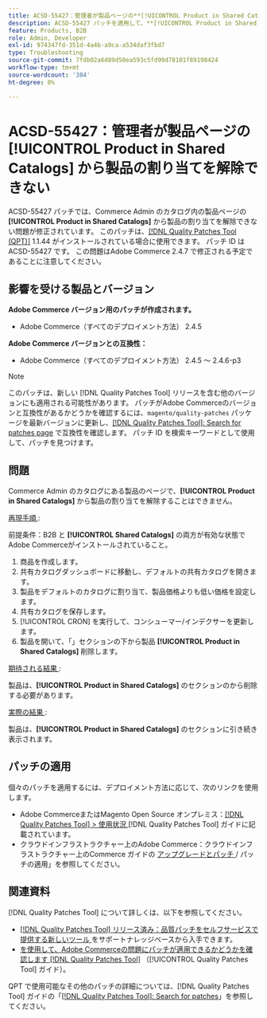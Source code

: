 ```yaml
---
title: ACSD-55427：管理者が製品ページの**[!UICONTROL Product in Shared Catalogs]**から製品の割り当てを解除できない
description: ACSD-55427 パッチを適用して、**[!UICONTROL Product in Shared Catalogs]**から商品の割り当てを解除できないAdobe Commerceの問題を修正してください。
feature: Products, B2B
role: Admin, Developer
exl-id: 974347fd-351d-4a4b-a9ca-a534daf3fbd7
type: Troubleshooting
source-git-commit: 7fdb02a6d89d50ea593c5fd99d78101f89198424
workflow-type: tm+mt
source-wordcount: '384'
ht-degree: 0%

---
```


# ACSD-55427：管理者が製品ページの **[!UICONTROL Product in Shared Catalogs]** から製品の割り当てを解除できない

ACSD-55427 パッチでは、Commerce Admin のカタログ内の製品ページの **[!UICONTROL Product in Shared Catalogs]** から製品の割り当てを解除できない問題が修正されています。 このパッチは、[[!DNL Quality Patches Tool (QPT)]](https://experienceleague.adobe.com/en/docs/commerce-operations/tools/quality-patches-tool/quality-patches-tool-to-self-serve-quality-patches) 1.1.44 がインストールされている場合に使用できます。 パッチ ID は ACSD-55427 です。 この問題はAdobe Commerce 2.4.7 で修正される予定であることに注意してください。

## 影響を受ける製品とバージョン

**Adobe Commerce バージョン用のパッチが作成されます。**

* Adobe Commerce（すべてのデプロイメント方法） 2.4.5

**Adobe Commerce バージョンとの互換性：**

* Adobe Commerce（すべてのデプロイメント方法） 2.4.5 ～ 2.4.6-p3

>[!NOTE]
>
>このパッチは、新しい [!DNL Quality Patches Tool] リリースを含む他のバージョンにも適用される可能性があります。 パッチがAdobe Commerceのバージョンと互換性があるかどうかを確認するには、`magento/quality-patches` パッケージを最新バージョンに更新し、[[!DNL Quality Patches Tool]: Search for patches page](https://experienceleague.adobe.com/tools/commerce-quality-patches/index.html) で互換性を確認します。 パッチ ID を検索キーワードとして使用して、パッチを見つけます。

## 問題

Commerce Admin のカタログにある製品のページで、**[!UICONTROL Product in Shared Catalogs]** から製品の割り当てを解除することはできません。

<u> 再現手順 </u>:

前提条件：B2B と **[!UICONTROL Shared Catalogs]** の両方が有効な状態でAdobe Commerceがインストールされていること。
1. 商品を作成します。
1. 共有カタログダッシュボードに移動し、デフォルトの共有カタログを開きます。
1. 製品をデフォルトのカタログに割り当て、製品価格よりも低い価格を設定します。
1. 共有カタログを保存します。
1. [!UICONTROL CRON] を実行して、コンシューマー/インデクサーを更新します。
1. 製品を開いて、「」セクションの下から製品 **[!UICONTROL Product in Shared Catalogs]** 削除します。

<u> 期待される結果 </u>:

製品は、**[!UICONTROL Product in Shared Catalogs]** のセクションのから削除する必要があります。

<u> 実際の結果 </u>:

製品は、**[!UICONTROL Product in Shared Catalogs]** のセクションに引き続き表示されます。

## パッチの適用

個々のパッチを適用するには、デプロイメント方法に応じて、次のリンクを使用します。

* Adobe CommerceまたはMagento Open Source オンプレミス：[[!DNL Quality Patches Tool] > 使用状況 ](/help/tools/quality-patches-tool/usage.md)[!DNL Quality Patches Tool] ガイドに記載されています。
* クラウドインフラストラクチャー上のAdobe Commerce：クラウドインフラストラクチャー上のCommerce ガイドの [ アップグレードとパッチ ](https://experienceleague.adobe.com/docs/commerce-cloud-service/user-guide/develop/upgrade/apply-patches.html)/ パッチの適用」を参照してください。

## 関連資料

[!DNL Quality Patches Tool] について詳しくは、以下を参照してください。

* [[!DNL Quality Patches Tool]  リリース済み：品質パッチをセルフサービスで提供する新しいツール ](https://experienceleague.adobe.com/en/docs/commerce-operations/tools/quality-patches-tool/quality-patches-tool-to-self-serve-quality-patches) をサポートナレッジベースから入手できます。
* [ を使用して、Adobe Commerceの問題にパッチが適用できるかどうかを確認します  [!DNL Quality Patches Tool]](/help/tools/quality-patches-tool/patches-available-in-qpt/check-patch-for-magento-issue-with-magento-quality-patches.md) （[!UICONTROL Quality Patches Tool] ガイド）。


QPT で使用可能なその他のパッチの詳細については、[!DNL Quality Patches Tool] ガイドの「[[!DNL Quality Patches Tool]: Search for patches](https://experienceleague.adobe.com/tools/commerce-quality-patches/index.html)」を参照してください。
